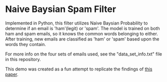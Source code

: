 # Naive Baysian Spam Filter

Implemented in Python, this filter utilizes Naive Baysian Probability to determine if an email is 'ham'(legit) or 'spam'. The model is trained on both ham and spam emails, so it knows the common words belonging to either. After training, new emails are classified as 'ham' or 'spam' based upon the words they contain.

For more info on the four sets of emails used, see the "data_set_info.txt" file in this repository.

This demo was created as a fun attempt to replicate the findings of [this paper](https://www.researchgate.net/publication/220482991_An_Evaluation_of_Naive_Bayesian_Anti-Spam_Filtering).

